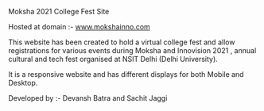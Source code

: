 Moksha 2021 College Fest Site

Hosted at domain :- www.mokshainno.com 

This website has been created to hold a virtual college fest and allow registrations for various events during Moksha and Innovision 2021 , annual cultural and tech fest organised 
at NSIT Delhi (Delhi University).

It is a responsive website and has different displays for both Mobile and Desktop.

Developed by :- Devansh Batra and Sachit Jaggi

